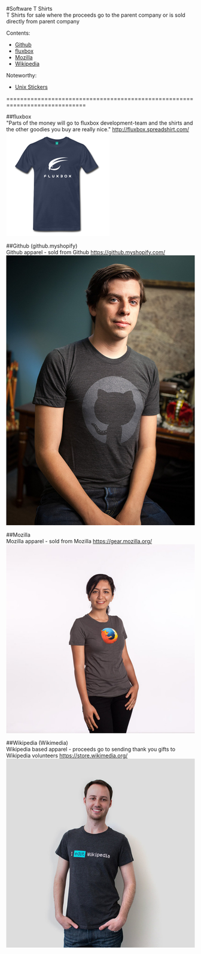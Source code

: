 #Software T Shirts    
T Shirts for sale where the proceeds go to the parent company or is sold directly from parent company

Contents:
- [Github](https://github.com/TylerNakamura/Software-Tee-Shirts#github-githubmyshopify)
- [fluxbox](https://github.com/TylerNakamura/Software-Tee-Shirts#fluxbox)
- [Mozilla](https://github.com/TylerNakamura/Software-Tee-Shirts#Mozilla)
- [Wikipedia](https://github.com/TylerNakamura/Software-Tee-Shirts#wikipedia-wikimedia)

Noteworthy:
- [Unix Stickers](http://www.unixstickers.com/)

=============================================================================

##fluxbox     
"Parts of the money will go to fluxbox development-team and the shirts and the other goodies you buy are really nice."
http://fluxbox.spreadshirt.com/
![Alt text](/images/fluxbox.png)

##Github (github.myshopify)     
Github apparel - sold from Github
https://github.myshopify.com/
![Alt text](/images/github-shirt.jpg)

##Mozilla    
Mozilla apparel - sold from Mozilla
https://gear.mozilla.org/
![Alt text](/images/mozillashirt.jpg)

##Wikipedia (Wikimedia)     
Wikipedia based apparel - proceeds go to sending thank you gifts to Wikipedia volunteers
https://store.wikimedia.org/
![Alt text](/images/I-edit-wiki-tee-shirt.jpg)

